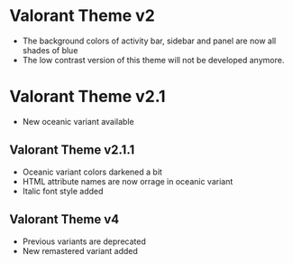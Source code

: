 # Valorant Theme v2

- The background colors of activity bar, sidebar and panel are now all shades of blue
- The low contrast version of this theme will not be developed anymore.

# Valorant Theme v2.1

- New oceanic variant available

## Valorant Theme v2.1.1

- Oceanic variant colors darkened a bit
- HTML attribute names are now orrage in oceanic variant
- Italic font style added

## Valorant Theme v4

- Previous variants are deprecated
- New remastered variant added
